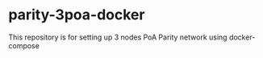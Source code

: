 # parity-3poa-docker
This repository is for setting up 3 nodes PoA Parity network using docker-compose

